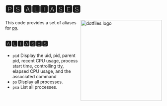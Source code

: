 # 🅿🆂 🅰🅻🅸🅰🆂🅴🆂

<!-- markdownlint-disable MD033 MD041 -->

<img src="https://kura.pro/dotfiles/v2/images/logos/dotfiles.svg"
alt="dotfiles logo" width="261" align="right" />

<!-- markdownlint-enable MD033 MD041 -->

This code provides a set of aliases for
[ps](https://www.gnu.org/software/ps/).

## 🅰🅻🅸🅰🆂🅴🆂

- `pid` Display the uid, pid, parent pid, recent CPU usage, process
  start time, controlling tty, elapsed CPU usage, and the associated
  command
- `ps` Display all processes.
- `psa` List all processes.
